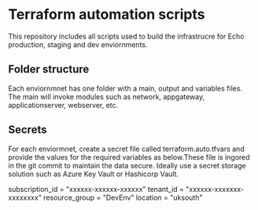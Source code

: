 # Terraform automation scripts 

This repository includes all scripts used to build the infrastrucre for Echo production, staging and dev enviornments.

## Folder structure

Each enviornmnet has one folder with a main, output and variables files. The main will invoke modules such as network, appgateway, applicationserver, webserver, etc.

## Secrets

For each enviormnet, create a secret file called terraform.auto.tfvars and provide the values for the required variables as below.These file is ingored in the git commit to maintain the data secure. Ideally use a secret storage solution such as Azure Key Vault or Hashicorp Vault.

subscription_id = "xxxxxx-xxxxxx-xxxxxx"
tenant_id = "xxxxxx-xxxxxxx-xxxxxxxx"
resource_group = "DevEnv"
location = "uksouth"